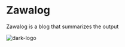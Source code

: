 # Zawalog
Zawalog is a blog that summarizes the output

![dark-logo](https://user-images.githubusercontent.com/48426654/152687085-4cd3636d-aa08-4cc4-a4b9-4cfa0b8145ba.png)
